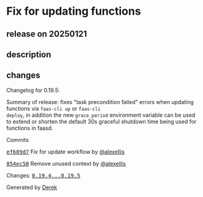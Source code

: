 # Fix for updating functions

## release on 20250121

## description

## changes

Changelog for 0.19.5:

Summary of release: fixes "task precondition failed" errors when updating functions via <code>faas-cli up</code> or <code>faas-cli deploy</code>, in addition the new <code>grace_period</code> environment variable can be used to extend or shorten the default 30s graceful shutdown time being used for functions in faasd.

Commits

<a class="commit-link" data-hovercard-type="commit" data-hovercard-url="https://github.com/openfaas/faasd/commit/ef689d7b62b58c2824c2d59e2a1f6aaf77dc1430/hovercard" href="https://github.com/openfaas/faasd/commit/ef689d7b62b58c2824c2d59e2a1f6aaf77dc1430"><tt>ef689d7</tt></a> Fix for update workflow by <a class="user-mention notranslate" data-hovercard-type="user" data-hovercard-url="/users/alexellis/hovercard" data-octo-click="hovercard-link-click" data-octo-dimensions="link_type:self" href="https://github.com/alexellis">@alexellis</a>

<a class="commit-link" data-hovercard-type="commit" data-hovercard-url="https://github.com/openfaas/faasd/commit/854ec5836d12ca9fbac980f128ba3f3da7b00ea2/hovercard" href="https://github.com/openfaas/faasd/commit/854ec5836d12ca9fbac980f128ba3f3da7b00ea2"><tt>854ec58</tt></a> Remove unused context by <a class="user-mention notranslate" data-hovercard-type="user" data-hovercard-url="/users/alexellis/hovercard" data-octo-click="hovercard-link-click" data-octo-dimensions="link_type:self" href="https://github.com/alexellis">@alexellis</a>

Changes: <a class="commit-link" href="https://github.com/openfaas/faasd/compare/0.19.4...0.19.5"><tt>0.19.4...0.19.5</tt></a>

Generated by <a href="https://github.com/alexellis/derek/">Derek</a>

